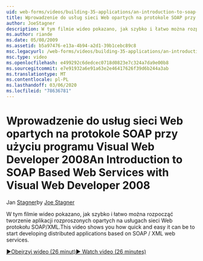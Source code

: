 ```yaml
---
uid: web-forms/videos/building-35-applications/an-introduction-to-soap-based-web-services-with-visual-web-developer-2008
title: Wprowadzenie do usług sieci Web opartych na protokole SOAP przy użyciu programu Visual Web Developer 2008 | Microsoft Docs
author: JoeStagner
description: W tym filmie wideo pokazano, jak szybko i łatwo można rozpocząć tworzenie aplikacji rozproszonych opartych na usługach sieci Web protokołu SOAP/XML.
ms.author: riande
ms.date: 05/08/2009
ms.assetid: b5a97476-e13a-4b94-a2d1-39b1cebc89c8
msc.legacyurl: /web-forms/videos/building-35-applications/an-introduction-to-soap-based-web-services-with-visual-web-developer-2008
msc.type: video
ms.openlocfilehash: e499292c6dedcec0718d0823e7c324a7da9e00b8
ms.sourcegitcommit: e7e91932a6e91a63e2e46417626f39d6b244a3ab
ms.translationtype: MT
ms.contentlocale: pl-PL
ms.lasthandoff: 03/06/2020
ms.locfileid: "78636781"
---
```

# <a name="an-introduction-to-soap-based-web-services-with-visual-web-developer-2008"></a><span data-ttu-id="239d6-103">Wprowadzenie do usług sieci Web opartych na protokole SOAP przy użyciu programu Visual Web Developer 2008</span><span class="sxs-lookup"><span data-stu-id="239d6-103">An Introduction to SOAP Based Web Services with Visual Web Developer 2008</span></span>

<span data-ttu-id="239d6-104">Jan [Stagner](https://github.com/JoeStagner)</span><span class="sxs-lookup"><span data-stu-id="239d6-104">by [Joe Stagner](https://github.com/JoeStagner)</span></span>

<span data-ttu-id="239d6-105">W tym filmie wideo pokazano, jak szybko i łatwo można rozpocząć tworzenie aplikacji rozproszonych opartych na usługach sieci Web protokołu SOAP/XML.</span><span class="sxs-lookup"><span data-stu-id="239d6-105">This video shows you how quick and easy it can be to start developing distributed applications based on SOAP / XML web services.</span></span>

[<span data-ttu-id="239d6-106">&#9654;Obejrzyj wideo (26 minut)</span><span class="sxs-lookup"><span data-stu-id="239d6-106">&#9654; Watch video (26 minutes)</span></span>](https://channel9.msdn.com/Blogs/ASP-NET-Site-Videos/an-introduction-to-soap-based-web-services-with-visual-web-developer-2008)
